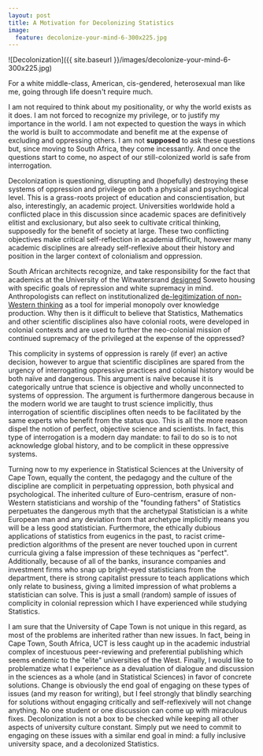 ```yaml
---
layout: post
title: A Motivation for Decolonizing Statistics
image:
  feature: decolonize-your-mind-6-300x225.jpg
---
```


![Decolonization]({{ site.baseurl }}/images/decolonize-your-mind-6-300x225.jpg)

For a white middle-class, American, cis-gendered, heterosexual man like me, going through life doesn't require much.   

I am not required to think about my positionality, or why the world exists as it does. 
I am not forced to recognize my privilege, or to justify my importance in the world. 
I am not expected to question the ways in which the world is built to accommodate and benefit me at the expense of excluding and oppressing others. 
I am not **supposed** to ask these questions but, since moving to South Africa, they come incessantly. 
And once the questions start to come, no aspect of our still-colonized world is safe from interrogation.

Decolonization is questioning, disrupting and (hopefully) destroying these systems of oppression and privilege on both a physical and psychological level. 
This is a grass-roots project of education and conscientisation, but also, interestingly, an academic project.
Universities worldwide hold a conflicted place in this discussion since academic spaces are definitively elitist and exclusionary, but also seek to cultivate critical thinking, supposedly for the benefit of society at large.
These two conflicting objectives make critical self-reflection in academia difficult, however many academic disciplines are already self-reflexive about their history and position in the larger context of colonialism and oppression.

South African architects recognize, and take responsibility for the fact that academics at the University of the Witwatersrand [designed](https://placesjournal.org/article/south-africa-from-township-to-town/) Soweto housing with specific goals of repression and white supremacy in mind.
Anthropologists can reflect on institutionalized [de-legitimization of non-Western thinking](http://savageminds.org/2016/04/19/decolonizing-anthropology/) as a tool for imperial monopoly over knowledge production.
Why then is it difficult to believe that Statistics, Mathematics and other scientific disciplines also have colonial roots, were developed in colonial contexts and are used to further the neo-colonial mission of continued supremacy of the privileged at the expense of the oppressed?

This complicity in systems of oppression is rarely (if ever) an active decision, however to argue that scientific disciplines are spared from the urgency of interrogating oppressive practices and colonial history would be both naïve and dangerous.
This argument is naïve because it is categorically untrue that science is objective and wholly unconnected to systems of oppression.
The argument is furthermore dangerous because in the modern world we are taught to trust science implicitly, thus interrogation of scientific disciplines often needs to be facilitated by the same experts who benefit from the status quo.
This is all the more reason dispel the notion of perfect, objective science and scientists.
In fact, this type of interrogation is a modern day mandate: to fail to do so is to not acknowledge global history, and to be complicit in these oppressive systems.

Turning now to my experience in Statistical Sciences at the University of Cape Town, equally the content, the pedagogy and the culture of the discipline are complicit in perpetuating oppression, both physical and psychological. 
The inherited culture of Euro-centrism, erasure of non-Western statisticians and worship of the "founding fathers" of Statistics perpetuates the dangerous myth that the archetypal Statistician is a white European man and any deviation from that archetype implicitly means you will be a less good statistician.
Furthermore, the ethically dubious applications of statistics from eugenics in the past, to racist crime-prediction algorithms of the present are never touched upon in current curricula giving a false impression of these techniques as "perfect".  
Additionally, because of all of the banks, insurance companies and investment firms who snap up bright-eyed statisticians from the department, there is strong capitalist pressure to teach applications which only relate to business, giving a limited impression of what problems a statistician can solve.
This is just a small (random) sample of issues of complicity in colonial repression which I have experienced while studying Statistics.

I am sure that the University of Cape Town is not unique in this regard, as most of the problems are inherited rather than new issues.
In fact, being in Cape Town, South Africa, UCT is less caught up in the academic industrial complex of incestuous peer-reviewing and preferential publishing which seems endemic to the "elite" universities of the West. 
Finally, I would like to problematize what I experience as a devaluation of dialogue and discussion in the sciences as a whole (and in Statistical Sciences) in favor of concrete solutions. 
Change is obviously the end goal of engaging on these types of issues (and my reason for writing), but I feel strongly that blindly searching for solutions without engaging critically and self-reflexively will not change anything. 
No one student or one discussion can come up with miraculous fixes.
Decolonization is not a box to be checked while keeping all other aspects of university culture constant.
Simply put we need to commit to engaging on these issues with a similar end goal in mind: a fully inclusive university space, and a decolonized Statistics.

